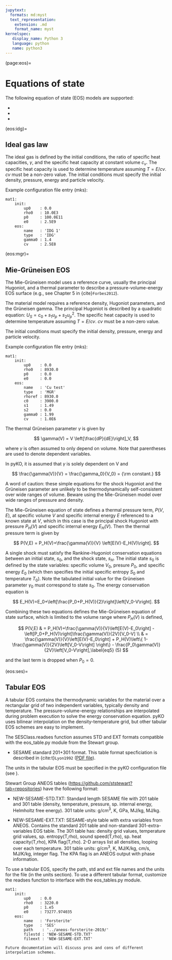 ```yaml
---
jupytext:
  formats: md:myst
  text_representation:
    extension: .md
    format_name: myst
kernelspec:
   display_name: Python 3
   language: python
   name: python3
---
```


(page:eos)=
# Equations of state

The following equation of state (EOS) models are supported:
* [](eos:idg)
* [](eos:mgr)
* [](eos:ses)

(eos:idg)=
## Ideal gas law

The ideal gas is defined by the initial conditions, the ratio of specific heat capacities, $\gamma$, and the specific heat capacity at constant volume $c_v$. The specific heat capacity is used to determine temperature assuming $T=E/cv$. $cv$ must be a non-zero value. The initial conditions must specify the initial density, pressure, energy and particle velocity.

Example configuration file entry (mks):
```
mat1:
    init:
        up0    : 0.0
        rho0   : 10.0E3
        p0     : 100.0E11
        e0     : 2.5E9
    eos: 
        name   : 'IDG 1'
        type   : 'IDG'
        gamma0 : 1.4
        cv     : 2.5E8
```

(eos:mgr)=
## Mie-Gr&uuml;neisen EOS

The Mie-Gr&uuml;neisen model uses a reference curve, usually the principal Hugoniot, and a thermal parameter to describe a pressure-volume-energy EOS surface (e.g., see Chapter 5 in {cite}`Forbes2012`). 

The material model requires a reference density, Hugoniot parameters, and the Gr&uuml;neisen gamma.
The principal Hugoniot is described by a quadratic equation: $U_S = c_0 + s_1 u_p + s_2 u_p^2$. The specific heat capacity is used to determine temperature assuming $T=E/cv$. $cv$ must be a non-zero value.

The initial conditions must specify the initial density, pressure, energy and particle velocity.

Example configuration file entry (mks):
```
mat1:
    init:
        up0    : 0.0
        rho0   : 8930.0
        p0     : 0.0
        e0     : 0.0
    eos:
        name   : 'Cu test'
        type   : 'MGR'
        rhoref : 8930.0
        c0     : 3900.0
        s1     : 1.49
        s2     : 0.0
        gamma0 : 1.99
        cv     : 1.0E6
```

The thermal Gr&uuml;neisen parameter $\gamma$ is given by

$$ 
\gamma(V) = V \left[\frac{dP}{dE}\right]_V, 
$$

where $\gamma$ is often assumed to only depend on volume. Note that parentheses are used to denote dependent variables.

In pyKO, it is assumed that $\gamma$ is solely dependent on V and

$$
\frac{\gamma(V)}{V} = \frac{\gamma_0}{V_0} = {\rm constant.}
$$

A word of caution: these simple equations for the shock Hugoniot and the Gr&uuml;neisen parameter are unlikely to be thermodynamically self-consistent over wide ranges of volume. Beware using the Mie-Gr&uuml;neisen model over wide ranges of pressure and density. 

The Mie-Gr&uuml;neisen equation of state defines a thermal pressure term, $P(V,E)$, at specific volume $V$ and specific internal energy $E$ referenced to a known state at $V$, which in this case is the principal shock Hugoniot with pressure $P_H(V)$ and specific internal energy $E_H(V)$. Then the thermal pressure term is given by 

$$ 
P(V,E) = P_H(V)+\frac{\gamma(V)}{V} \left[E(V)-E_H(V)\right]. 
$$

A single shock must satisfy the Rankine-Hugoniot conservation equations between an initial state, $s_0$, and the shock state, $s_H$. The initial state $s_0$ is defined by the state variables: specific volume $V_0$, presure $P_0$, and specific energy $E_0$ (which then specifies the initial specific entropy $S_0$ and temperature $T_0$). Note the tabulated initial value for the Gr&uuml;neisen parameter $\gamma_0$ must correspond to state $s_0$. The energy conservation equation is 

$$ 
E_H(V)=E_0+\left[\frac{P_0+P_H(V)}{2}\right]\left[V_0-V\right]. 
$$

Combining these two equations defines the Mie-Gr&uuml;neisen equation of state surface, which is limited to the volume range where $P_H(V)$ is defined,

$$
P(V,E) & =  P_H(V)+\frac{\gamma(V)}{V}\left[E(V)-E_0\right] - \left[P_0+P_H(V)\right]\frac{\gamma(V)}{2V}[V_0-V]  \\
       & =  \frac{\gamma(V)}{V}\left[E(V)-E_0\right] + P_H(V)\left\{ 1- \frac{\gamma(V)}{2V}\left[V_0-V\right] \right\}
        - \frac{P_0\gamma(V)}{2V}\left[V_0-V\right],\label{eq5} (5)
$$

and the last term is dropped when $P_0=0$. 

(eos:ses)=
## Tabular EOS

A tabular EOS contains the thermodynamic variables for the material over a rectangular grid of two independent variables, typically density and temperature. The pressure-volume-energy relationships are interpolated during problem execution to solve the energy conservation equation. pyKO uses bilinear interpolation on the density-temperature grid, but other tabular EOS schemes are easy to implement.

The SESClass.readses function assumes STD and EXT formats compatible with the eos_table.py module from the Stewart group.

* SESAME standard 201+301 format. This table format specficiation is described in {cite:t}`Lyon1992` (<a href="https://github.com/ststewart/aneos-forsterite-2019/blob/master/EOS-docs/Lyon-Johnson-1992-SESAME-database.pdf">PDF file</a>).

The units in the tabular EOS must be specified in the pyKO configuration file (see [](config:units)).

Stewart Group ANEOS tables (https://github.com/ststewart?tab=repositories) have the following format:

* NEW-SESAME-STD.TXT: Standard length SESAME file with 201 table and 301 table (density, temperature, pressure, sp. internal energy, Helmholtz free energy). 301 table units: g/cm<sup>3</sup>, K, GPa, MJ/kg, MJ/kg.

* NEW-SESAME-EXT.TXT: SESAME-style table with extra variables from ANEOS. Contains the standard 201 table and non-standard 301-extra-variables EOS table. The 301 table has: density grid values, temperature grid values, sp. entropy(T,rho), sound speed(T,rho), sp. heat capacity(T,rho), KPA flag(T,rho). 2-D arrays list all densities, looping over each temperature. 301 table units: g/cm<sup>3</sup>, K, MJ/K/kg, cm/s, MJ/K/kg, integer flag. The KPA flag is an ANEOS output with phase information.

To use a tabular EOS, specify the path, std and ext file names and the units for the file (in the units section). To use a different tabular format, customize the readses function to interface with the eos_tables.py module.
```
mat1:
    init:
        up0    : 0.0
        rho0   : 3220.0
        p0     : 1.e5
        e0     : 73277.974035
    eos: 
        name   : 'Forsterite'
        type   : 'SES'
        path    : '../aneos-forsterite-2019/'
        filestd : 'NEW-SESAME-STD.TXT'
        fileext : 'NEW-SESAME-EXT.TXT'
```

```{margin} Table interpolation
Future documentation will discuss pros and cons of different interpolation schemes.
```

